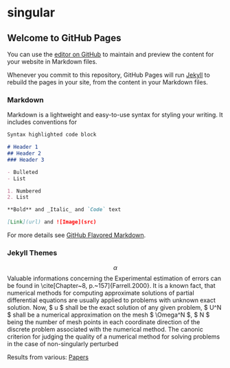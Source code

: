 

# singular
## Welcome to GitHub Pages

You can use the [editor on GitHub](https://github.com/bgirol/singular/edit/main/README.md) to maintain and preview the content for your website in Markdown files.

Whenever you commit to this repository, GitHub Pages will run [Jekyll](https://jekyllrb.com/) to rebuild the pages in your site, from the content in your Markdown files.

### Markdown

Markdown is a lightweight and easy-to-use syntax for styling your writing. It includes conventions for

```markdown
Syntax highlighted code block

# Header 1
## Header 2
### Header 3

- Bulleted
- List

1. Numbered
2. List

**Bold** and _Italic_ and `Code` text

[Link](url) and ![Image](src)
```

For more details see [GitHub Flavored Markdown](https://guides.github.com/features/mastering-markdown/).

### Jekyll Themes

 $$ \alpha       $$ 
          Valuable informations concerning  the Experimental estimation of errors can be found in \cite[Chapter~8, p.~157]{Farrell.2000}. It is a known fact, that numerical methods for computing approximate solutions of partial differential equations are usually applied to problems with unknown exact solution. Now, $ u $ shall be the exact solution of any given problem, $ U^N  $ shall be a numerical approximation on the mesh $ \Omega^N $, $ N $ being the number of mesh points in each coordinate direction of the discrete problem associated with the numerical
method. The canonic criterion for judging the quality of a numerical method for solving problems in the case of non-singularly perturbed
      <p>Results from various: <a href="webpages/index.html">Papers</a></p>




